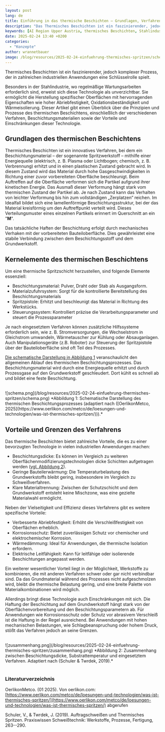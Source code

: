 ```yaml
---
layout: post
lang: de
title: Einführung in das thermische Beschichten – Grundlagen, Verfahren und Anwendungen
description: "Das Thermisches Beschichten ist ein faszinierender, jedoch komplexer Prozess, der in zahlreichen industriellen Anwendungen eine Schlüsselrolle spielt."
keywords: [AI Region Upper Austria, thermisches Beschichten, Stahlindustrie, Machine Learning, Oberflächenbearbeitung]
date: 2025-02-24 13:40 +0200
categories:
  - "Konzepte"
author: wrannetbauer
image: /blog/resources/2025-02-24-einfuehrung-thermisches-spritzen/schema.png
---
```



Thermisches Beschichten ist ein faszinierender, jedoch komplexer Prozess, der in zahlreichen industriellen Anwendungen eine Schlüsselrolle spielt.
<!--more-->
Besonders in der Stahlindustrie, wo regelmäßige Wartungsarbeiten erforderlich sind, erweist sich diese Technologie als unverzichtbar. Sie ermöglicht die Herstellung spezifischer Oberflächen mit hervorragenden Eigenschaften wie hoher Abriebfestigkeit, Oxidationsbeständigkeit und Wärmeisolierung. Dieser Artikel gibt einen Überblick über die Prinzipien und Prozesse des thermischen Beschichtens, einschließlich der verschiedenen Verfahren, Beschichtungsmaterialien sowie der Vorteile und Einschränkungen dieser Technologie.
## Grundlagen des thermischen Beschichtens

Thermisches Beschichten ist ein innovatives Verfahren, bei dem ein Beschichtungsmaterial – der sogenannte Spritzwerkstoff – mithilfe einer Energiequelle (elektrisch, z. B. Plasma oder Lichtbogen; chemisch, z. B. Verbrennung) erhitzt und in einen plastischen Zustand gebracht wird. In diesem Zustand wird das Material durch hohe Gasgeschwindigkeiten in Richtung einer zuvor vorbereiteten Oberfläche beschleunigt. Beim Auftreffen auf die Oberfläche verformen sich die Partikel aufgrund ihrer kinetischen Energie. Das Ausmaß dieser Verformung hängt stark vom thermischen Zustand der Partikel ab. Je nach Zustand kann das Verhalten von leichter Verformung bis hin zum vollständigen „Zerplatzen“ reichen. Im Idealfall bildet sich eine lamellenförmige Beschichtungsstruktur, bei der das Material kreisförmig um den Auftreffpunkt verteilt wird. Dieses Verteilungsmuster eines einzelnen Partikels erinnert im Querschnitt an ein "**M**".

Das tatsächliche Haften der Beschichtung erfolgt durch mechanisches Verhaken mit der vorbereiteten Bauteiloberfläche. Dies gewährleistet eine stabile Verbindung zwischen dem Beschichtungsstoff und dem Grundwerkstoff.

## Kernelemente des thermischen Beschichtens

Um eine thermische Spritzschicht herzustellen, sind folgende Elemente essenziell:
- Beschichtungsmaterial: Pulver, Draht oder Stab als Ausgangsform.
- Materialzufuhrsystem: Sorgt für die kontrollierte Bereitstellung des Beschichtungsmaterials
- Spritzpistole: Erhitzt und beschleunigt das Material in Richtung des Werkstücks.
- Steuerungssystem: Kontrolliert präzise die Verarbeitungsparameter und steuert die Prozessparameter

Je nach eingesetztem Verfahren können zusätzliche Hilfssysteme erforderlich sein, wie z. B. Stromversorgungen, die Wechselstrom in Gleichstrom umwandeln, Wärmetauscher zur Kühlung oder Absauganlagen. Auch Manipulationsgeräte (z.B. Roboter) zur Steuerung der Spritzpistole über der Bauteiloberfläche sind oft Teil des Prozesses.

[Die schematische Darstellung in Abbildung 1](/blog/resources/2025-02-24-einfuehrung-thermisches-spritzen/schema.png) veranschaulicht den allgemeinen Ablauf des thermischen Beschichtungsprozesses. Das Beschichtungsmaterial wird durch eine Energiequelle erhitzt und durch Prozessgase auf den Grundwerkstoff geschleudert. Dort kühlt es schnell ab und bildet eine feste Beschichtung.

<br/>
![schema.png](/blog/resources/2025-02-24-einfuehrung-thermisches-spritzen/schema.png) 
*Abbildung 1: Schematische Darstellung des thermischen Beschichtungsprozesses (adaptiert nach ([OerlikonMetco, 2025](https://www.oerlikon.com/metco/de/loesungen-und-technologien/was-ist-thermisches-spritzen/))).*

## Vorteile und Grenzen des Verfahrens

Das thermische Beschichten bietet zahlreiche Vorteile, die es zu einer bevorzugten Technologie in vielen industriellen Anwendungen machen:
- Beschichtungsdicke: Es können im Vergleich zu weiteren Oberflächenmodifizierungstechnologien dicke Schichten aufgetragen werden ([vgl. Abbildung 2](/blog/resources/2025-02-24-einfuehrung-thermisches-spritzen/zusammenhang.png)).
- Geringe Bauteilerwärmung: Die Temperaturbelastung des Grundwerkstoffs bleibt gering, insbesondere im Vergleich zu Schweißverfahren.
- Klare Materialtrennung: Zwischen der Schutzschicht und dem Grundwerkstoff entsteht keine Mischzone, was eine gezielte Materialwahl ermöglicht.

Neben der Vielseitigkeit und Effizienz dieses Verfahrens gibt es weitere spezifische Vorteile:
- Verbesserte Abriebfestigkeit: Erhöht die Verschleißfestigkeit von Oberflächen erheblich.
- Korrosionsschutz: Bietet zuverlässigen Schutz vor chemischer und elektrochemischer Korrosion.
- Wärmedämmung: Ideal für Anwendungen, die thermische Isolation erfordern.
- Elektrische Leitfähigkeit: Kann für leitfähige oder isolierende Beschichtungen angepasst werden.

Ein weiterer wesentlicher Vorteil liegt in der Möglichkeit, Werkstoffe zu kombinieren, die mit anderen Verfahren schwer oder gar nicht verbindbar sind. Da das Grundmaterial während des Prozesses nicht aufgeschmolzen wird, bleibt die thermische Belastung gering, und eine breite Palette von Materialkombinationen wird möglich.

Allerdings bringt diese Technologie auch Einschränkungen mit sich. Die Haftung der Beschichtung auf dem Grundwerkstoff hängt stark von der Oberflächenvorbereitung und den Beschichtungsparametern ab. Für Anwendungen wie Korrosionsschutz oder Schutz vor abrasivem Verschleiß ist die Haftung in der Regel ausreichend. Bei Anwendungen mit hohen mechanischen Belastungen, wie Schlagbeanspruchung oder hohem Druck, stößt das Verfahren jedoch an seine Grenzen.

<br/>
![zusammenhang.png](/blog/resources/2025-02-24-einfuehrung-thermisches-spritzen/zusammenhang.png) 
*Abbildung 2: Zusammenhang zwischen Beschichtungsdicke, Substrattemperatur und eingesetztem Verfahren. Adaptiert nach (Schuler & Twrdek, 2019).*
<br/><br/>


### Literaturverzeichnis
OerlikonMetco. (01 2025). Von oerlikon.com: [https://www.oerlikon.com/metco/de/loesungen-und-technologien/was-ist-thermisches-spritzen/](https://www.oerlikon.com/metco/de/loesungen-und-technologien/was-ist-thermisches-spritzen/) abgerufen

Schuler, V., & Twrdek, J. (2019). Auftragschweißen und Thermisches Spritzen. Praxiswissen Schweißtechnik: Werkstoffe, Prozesse, Fertigung, 263--290.

